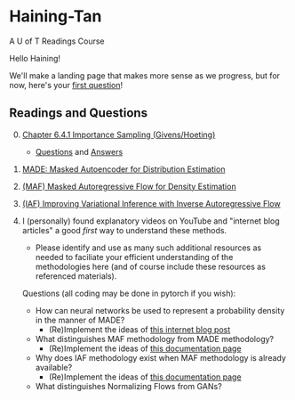 # Haining-Tan
A U of T Readings Course

Hello Haining!

We'll make a landing page that makes more sense as we progress, but for now, 
here's your [first question](BayesImportanceSampling.ipynb)!

## Readings and Questions

0. [Chapter 6.4.1 Importance Sampling (Givens/Hoeting)](https://librarysearch.library.utoronto.ca/permalink/01UTORONTO_INST/14bjeso/alma991106781097906196)
   - [Questions](BayesImportanceSampling.ipynb) and [Answers](Importance_Sampling.pdf)
1. [MADE: Masked Autoencoder for Distribution Estimation](https://arxiv.org/abs/1502.03509)
2. [(MAF) Masked Autoregressive Flow for Density Estimation](https://arxiv.org/abs/1705.07057)
3. [(IAF) Improving Variational Inference with Inverse Autoregressive Flow](https://arxiv.org/abs/1606.04934)
4. I (personally) found explanatory videos on YouTube and "internet blog articles" a good *first* way to understand these methods.
   - Please identify and use as many such additional resources as needed to faciliate your efficient understanding of the methodologies here (and of course include these resources as referenced materials).

   Questions (all coding may be done in pytorch if you wish):
   - How can neural networks be used to represent a probability density in the manner of MADE?
     - (Re)Implement the ideas of [this internet blog post](https://blog.tensorflow.org/2019/03/regression-with-probabilistic-layers-in.html) 
   - What distinguishes MAF methodology from MADE methodology?
     - (Re)Implement the ideas of [this documentation page](https://www.tensorflow.org/probability/api_docs/python/tfp/bijectors/AutoregressiveNetwork)
   - Why does IAF methodology exist when MAF methodology is already available?
     - (Re)Implement the ideas of [this documentation page](https://www.tensorflow.org/probability/api_docs/python/tfp/bijectors/MaskedAutoregressiveFlow)
   - What distinguishes Normalizing Flows from GANs?
